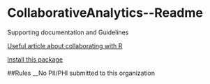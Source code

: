 # CollaborativeAnalytics--Readme
Supporting documentation and Guidelines

[Useful article about collaborating with R](https://swcarpentry.github.io/r-novice-inflammation/06-best-practices-R/)

[Install this package](https://krlmlr.github.io/rprojroot/)

##Rules
__No PII/PHI submitted to this organization